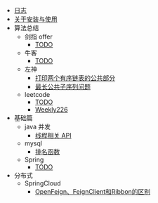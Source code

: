 - [日志](README.md '第一篇文档')
- [关于安装与使用](index/install.md)
- 算法总结
  - 剑指 offer
    - [TODO](算法总结/剑指offer/TODO.md)
  - 牛客
    - [TODO](算法总结/牛客/TODO.md)
  - 左神
    - [打印两个有序链表的公共部分](算法总结/左神/打印两个有序链表的公共部分.md)
    - [最长公共子序列问题](算法总结/左神/最长公共子序列问题.md)
  - leetcode
    - [TODO](算法总结/leetcode/TODO.md)
    - [Weekly226](算法总结/leetcode/周赛/Weekly226.md)
- 基础篇
  - java 并发
    - [线程相关 API](基础篇/java并发/线程相关的API.md)
  - mysql
    - [排名函数](基础篇/mysql/Mysql中row_number和dense_rank函数.md)
  - Spring
    - [TODO](分布式/Spring/TODO.md)
- 分布式
  - SpringCloud
    - [OpenFeign、FeignClient和Ribbon的区别](分布式/SpringCloud/OpenFeign、FeignClient和Ribbon的区别.md)
